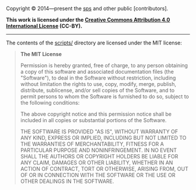 <!-- markdownlint-disable MD041 -->
Copyright © 2014—present the [sps](https://github.com/SurajPratapSingh2025)
and other public [contributors].

**This work is licensed under the
[Creative Commons Attribution 4.0 International License](https://creativecommons.org/licenses/by/4.0/)
(CC-BY).**

----

The contents of the [scripts/](https://github.com/SurajPratapSingh2025) directory
are licensed under the MIT license:

> **The MIT License**
>
> Permission is hereby granted, free of charge, to any person obtaining a copy
> of this software and associated documentation files (the "Software"), to deal
> in the Software without restriction, including without limitation the rights
> to use, copy, modify, merge, publish, distribute, sublicense, and/or sell
> copies of the Software, and to permit persons to whom the Software is
> furnished to do so, subject to the following conditions:
>
> The above copyright notice and this permission notice shall be included in
> all copies or substantial portions of the Software.
>
> THE SOFTWARE IS PROVIDED "AS IS", WITHOUT WARRANTY OF ANY KIND, EXPRESS OR
> IMPLIED, INCLUDING BUT NOT LIMITED TO THE WARRANTIES OF MERCHANTABILITY,
> FITNESS FOR A PARTICULAR PURPOSE AND NONINFRINGEMENT. IN NO EVENT SHALL THE
> AUTHORS OR COPYRIGHT HOLDERS BE LIABLE FOR ANY CLAIM, DAMAGES OR OTHER
> LIABILITY, WHETHER IN AN ACTION OF CONTRACT, TORT OR OTHERWISE, ARISING FROM,
> OUT OF OR IN CONNECTION WITH THE SOFTWARE OR THE USE OR OTHER DEALINGS IN
> THE SOFTWARE.
